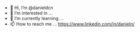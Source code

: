 - 👋 Hi, I’m @danieldcn
- 👀 I’m interested in ...
- 🌱 I’m currently learning ...
- 📫 How to reach me ... https://www.linkedin.com/in/danieln/

<!---
danieldcn/danieldcn is a ✨ special ✨ repository because its `README.md` (this file) appears on your GitHub profile.
You can click the Preview link to take a look at your changes.
--->
